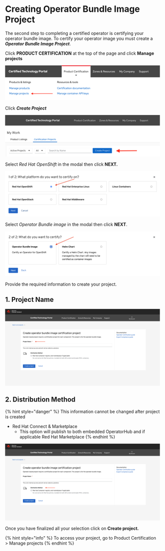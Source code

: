 # Creating Operator Bundle Image Project



The second step to completing a certified operator is certifying your operator bundle image. To certify your operator image you must create a _**Operator Bundle Image Project**_. 

Click **PRODUCT CERTIFICATION** at the top of the page and click **Manage projects**

![](../../.gitbook/assets/screen-shot-2021-04-26-at-3.24.58-pm.png)

Click _**Create Project**_ 

![](../../.gitbook/assets/screen-shot-2021-04-26-at-3.31.41-pm.png)

Select _Red Hat OpenShift_ in the modal then click **NEXT.**‌

![](../../.gitbook/assets/screen-shot-2021-07-07-at-10.51.55-am.png)

Select _Operator Bundle image_ in the modal then click **NEXT**.‌

![](../../.gitbook/assets/screen-shot-2021-07-07-at-10.50.33-am.png)

Provide the required information to create your project.

## 1. Project Name

![](../../.gitbook/assets/screen-shot-2021-06-30-at-4.15.34-pm-copy.png)

## 2. Distribution Method

{% hint style="danger" %}
This information cannot be changed after project is created

* Red Hat Connect & Marketplace
  * This option will publish to both embedded OperatorHub and if applicable Red Hat Marketplace
{% endhint %}

![](../../.gitbook/assets/screen-shot-2021-06-30-at-4.15.34-pm-copy-2.png)

Once you have finalized all your selection click on **Create project.**

{% hint style="info" %}
To access your project, go to Product Certification &gt; Manage projects 
{% endhint %}




